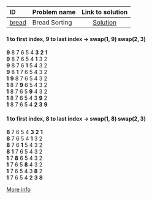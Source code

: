 | ID | Problem name | Link to solution |
|:---|:---|:---:|
| [bread](https://open.kattis.com/problems/bread   ) | Bread Sorting | [Solution](https://github.com/versenyi98/kattis-solutions/tree/main/solutions/Bread%20Sorting)|
#### 1 to first index, 9 to last index -> swap(1, 9) swap(2, 3)
**9** 8 7 6 5 4 **3** **2** **1**   
**9** 8 7 6 5 4 **1** 3 2   
**9** 8 7 6 **1** 5 4 3 2   
**9** 8 **1** 7 6 5 4 3 2   
**1** **9** 8 7 6 5 4 3 2   
**1** 8 7 **9** 6 5 4 3 2   
**1** 8 7 6 5 **9** 4 3 2   
**1** 8 7 6 5 4 3 **9** 2   
**1** 8 7 6 5 4 **2** **3** **9**   

#### 1 to first index, 8 to last index -> swap(1, 8) swap(2, 3)
**8** 7 6 5 4 **3** **2** **1**   
**8** 7 6 5 4 **1** 3 2   
**8** 7 6 **1** 5 4 3 2   
**8** **1** 7 6 5 4 3 2   
**1** 7 **8** 6 5 4 3 2   
**1** 7 6 5 **8** 4 3 2   
**1** 7 6 5 4 3 **8** 2   
**1** 7 6 5 4 **2** **3** **8**   

[More info](http://techblogofmrd.blogspot.com/2014/01/linear-solution-to-bread-shuffling.html)
